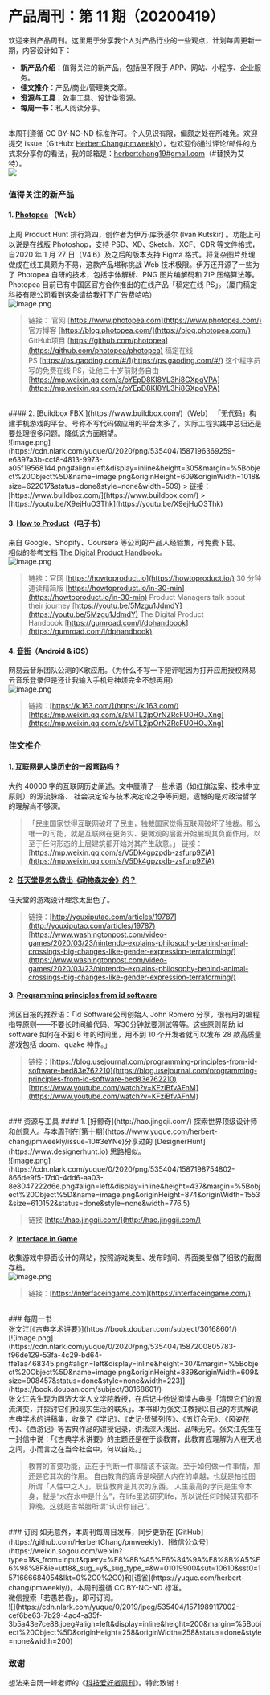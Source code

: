 # 产品周刊：第 11 期（20200419）

欢迎来到产品周刊。这里用于分享我个人对产品行业的一些观点，计划每周更新一期，内容设计如下：

- **新产品介绍**：值得关注的新产品，包括但不限于 APP、网站、小程序、企业服务。
- **佳文推介**：产品/商业/管理类文章。
- **资源与工具**：效率工具、设计类资源。
- **每周一书**：私人阅读分享。


<br />本周刊遵循 CC BY-NC-ND 标准许可。个人见识有限，偏颇之处在所难免。欢迎提交 issue（GitHub: [HerbertChang/pmweekly](https://github.com/HerbertChang/pmweekly)），也欢迎你通过评论/邮件的方式来分享你的看法，我的邮箱是：[herbertchang19#gmail.com](mailto:herbertchang19@gmail.com)（#替换为艾特）。<br />![](https://cdn.nlark.com/yuque/0/2020/png/535404/1584802389942-996949c1-dc74-4e53-b3c0-9db2450c2145.png#align=left&display=inline&height=31&margin=%5Bobject%20Object%5D&originHeight=31&originWidth=88&status=done&style=none&width=88)<br />


<a name="c3Lqh"></a>
### 值得关注的新产品<br />
<a name="lhS0J"></a>
#### 1. [Photopea](https://www.photopea.com/) （Web）
上周 Product Hunt 排行第四，创作者为伊万·库茨基尔 (Ivan Kutskir) 。功能上可以说是在线版 Photoshop，支持 PSD、XD、Sketch、XCF、CDR 等文件格式，自2020 年 1 月 27 日（V4.6）及之后的版本支持 Figma 格式。将复杂图片处理做成在线工具颇为不易，这款产品堪称挑战 Web 技术极限。伊万还开源了一些为了 Photopea 自研的技术，包括字体解析、PNG 图片编解码和 ZIP 压缩算法等。Photopea 目前已有中国区官方合作推出的在线产品「稿定在线 PS」。（厦门稿定科技有限公司看到这条请给我打下广告费哈哈）<br />![image.png](https://cdn.nlark.com/yuque/0/2020/png/535404/1587195246402-0a19c39a-9a43-4673-b057-a723ac69890b.png#align=left&display=inline&height=452&margin=%5Bobject%20Object%5D&name=image.png&originHeight=903&originWidth=1920&size=174374&status=done&style=none&width=960)
> 链接：
> 官网 [https://www.photopea.com](https://www.photopea.com/)
> 官方博客 [https://blog.photopea.com/](https://blog.photopea.com/)
> GitHub项目 [https://github.com/photopea](https://github.com/photopea/photopea)
> 稿定在线 PS [https://ps.gaoding.com/#/](https://ps.gaoding.com/#/)
> 这个程序员写的免费在线 PS，让他三十岁前财务自由[https://mp.weixin.qq.com/s/oYEpD8KI8YL3hi8GXpqVPA](https://mp.weixin.qq.com/s/oYEpD8KI8YL3hi8GXpqVPA)

<br />
<a name="alISD"></a>
#### 2. [Buildbox FBX ](https://www.buildbox.com/)（Web）
「无代码」构建手机游戏的平台。号称不写代码做应用的平台太多了，实际工程实践中总归还是要处理很多问题。降低这方面期望。<br />![image.png](https://cdn.nlark.com/yuque/0/2020/png/535404/1587196369259-e6397a3b-ccf8-4813-9973-a05f19568144.png#align=left&display=inline&height=305&margin=%5Bobject%20Object%5D&name=image.png&originHeight=609&originWidth=1018&size=622017&status=done&style=none&width=509)
> 链接：[https://www.buildbox.com/](https://www.buildbox.com/)
> [https://youtu.be/X9ejHuO3Thk](https://youtu.be/X9ejHuO3Thk)



<a name="bTpMN"></a>
#### 3. [How to Product](https://howtoproduct.io/)（电子书）
来自 Google、Shopify、Coursera 等公司的产品人经验集，可免费下载。<br />相似的参考文档 [The Digital Product Handbook](https://gumroad.com/l/dphandbook)。<br />![image.png](https://cdn.nlark.com/yuque/0/2020/png/535404/1587197571856-e9c7dca1-ae2c-4c2f-aeea-e8c780a7ad2d.png#align=left&display=inline&height=379&margin=%5Bobject%20Object%5D&name=image.png&originHeight=758&originWidth=551&size=89335&status=done&style=none&width=275.5)<br />

> 链接：官网 [https://howtoproduct.io](https://howtoproduct.io/)
> 30 分钟速读精简版 [https://howtoproduct.io/in-30-min](https://howtoproduct.io/in-30-min)
> Product Managers talk about their journey [https://youtu.be/5Mzgu1JdmdY](https://youtu.be/5Mzgu1JdmdY)
> The Digital Product Handbook [https://gumroad.com/l/dphandbook](https://gumroad.com/l/dphandbook)

<a name="dZuEn"></a>
#### 4.  [音街](https://k.163.com/)（Android & iOS）
网易云音乐团队公测的K歌应用。（为什么不写一下短评呢因为打开应用授权网易云音乐登录但是还让我输入手机号神烦完全不想再用）<br />![image.png](https://cdn.nlark.com/yuque/0/2020/png/535404/1587199247891-508fca1e-c9a8-4238-b8eb-37368c51e887.png#align=left&display=inline&height=351&margin=%5Bobject%20Object%5D&name=image.png&originHeight=702&originWidth=1180&size=1036248&status=done&style=none&width=590)
> 链接：[https://k.163.com/](https://k.163.com/)
> [https://mp.weixin.qq.com/s/sMTL2jpOrNZRcFU0HOJXng](https://mp.weixin.qq.com/s/sMTL2jpOrNZRcFU0HOJXng)



<a name="4GUbQ"></a>
### 佳文推介
<a name="BhGcP"></a>
#### 1. [互联网是人类历史的一段弯路吗？](https://mp.weixin.qq.com/s/V5Dk4gpzpdb-zsfurp9ZiA)
大约 40000 字的互联网历史阐述。文中厘清了一些术语（如红旗法案、技术中立原则）的源流脉络、 社会决定论与技术决定论之争等问题，遗憾的是对政治哲学的理解尚不够深。<br />

> 「民主国家觉得互联网破坏了民主，独裁国家觉得互联网破坏了独裁。那么唯一的可能，就是互联网在更务实、更微观的层面开始展现其负面作用，以至于任何形态的上层建筑都开始对其产生敌意。」
> 链接：[https://mp.weixin.qq.com/s/V5Dk4gpzpdb-zsfurp9ZiA](https://mp.weixin.qq.com/s/V5Dk4gpzpdb-zsfurp9ZiA)



<a name="M9FMa"></a>
#### 2. [任天堂是怎么做出《动物森友会》的？](http://youxiputao.com/articles/19787)
任天堂的游戏设计理念太出色了。<br />

> 链接：[http://youxiputao.com/articles/19787](http://youxiputao.com/articles/19787)
> [https://www.washingtonpost.com/video-games/2020/03/23/nintendo-explains-philosophy-behind-animal-crossings-big-changes-like-gender-expression-terraforming/](https://www.washingtonpost.com/video-games/2020/03/23/nintendo-explains-philosophy-behind-animal-crossings-big-changes-like-gender-expression-terraforming/)



<a name="OS6JY"></a>
#### 3. [Programming principles from id software](https://blog.usejournal.com/programming-principles-from-id-software-bed83e762210)
湾区日报的推荐语：「id Software公司创始人 John Romero 分享，很有用的编程指导原则——不要长时间编代码、写30分钟就要测试等等。这些原则帮助 id software 如何在不到 6 年的时间里，用不到 10 个开发者就可以发布 28 款高质量游戏包括 doom、quake 神作。」 <br />

> 链接：[https://blog.usejournal.com/programming-principles-from-id-software-bed83e762210](https://blog.usejournal.com/programming-principles-from-id-software-bed83e762210)
> [https://www.youtube.com/watch?v=KFziBfvAFnM](https://www.youtube.com/watch?v=KFziBfvAFnM)

<br />
<a name="LUn6i"></a>
### 资源与工具
<a name="IwROd"></a>
#### 1. [好鲸奇](http://hao.jingqii.com/)
探索世界顶级设计师和创意人。与本周刊在[第十期](https://www.yuque.com/herbert-chang/pmweekly/issue-10#3eYNe)分享过的 [DesignerHunt](https://www.designerhunt.io) 思路相似。<br />![image.png](https://cdn.nlark.com/yuque/0/2020/png/535404/1587198754802-866de9f5-17d0-4dd6-aa03-8e8047222d6e.png#align=left&display=inline&height=437&margin=%5Bobject%20Object%5D&name=image.png&originHeight=874&originWidth=1553&size=610152&status=done&style=none&width=776.5)<br />

> 链接 [http://hao.jingqii.com/](http://hao.jingqii.com/)



<a name="ZNgud"></a>
#### 2. [Interface in Game](https://interfaceingame.com/)
收集游戏中界面设计的网站，按照游戏类型、发布时间、界面类型做了细致的截图存档。<br />![image.png](https://cdn.nlark.com/yuque/0/2020/png/535404/1587200202771-212c4098-269f-4705-b10c-d68fa4e383c6.png#align=left&display=inline&height=438&margin=%5Bobject%20Object%5D&name=image.png&originHeight=876&originWidth=1862&size=1857296&status=done&style=none&width=931)
> 链接：[https://interfaceingame.com](https://interfaceingame.com/)

<br />
<a name="JXzW9"></a>
### 每周一书<br />
张文江[《古典学术讲要》](https://book.douban.com/subject/30168601/)<br />[![image.png](https://cdn.nlark.com/yuque/0/2020/png/535404/1587200805783-f96de129-53fa-4c29-bd64-ffe1aa468345.png#align=left&display=inline&height=307&margin=%5Bobject%20Object%5D&name=image.png&originHeight=839&originWidth=609&size=908457&status=done&style=none&width=223)](https://book.douban.com/subject/30168601/)<br />张文江先生现为同济大学人文学院教授，在后记中他说阅读古典是「清理它们的源流演变，并探讨它们和现实生活的联系」。本书即为张文江教授以自己的方式解说古典学术的讲稿集，收录了《学记》、《史记·货殖列传》、《五灯会元》、《风姿花传》、《西游记》等古典作品的讲授记录，讲法深入浅出、品味无穷。张文江先生在一封信中说：「《古典学术讲要》的主题还是在于谈教育，此教育应理解为人在天地之间，小而言之在当今社会中，何以自处。」<br />

> 教育的首要功能，正在于判断一件事情该不该做。至于如何做一件事情，那还是它其次的作用。
> 自由教育的真谛是唤醒人内在的卓越，也就是柏拉图所谓「人性中之人」，职业教育是其次的东西。
> 人生最高的学问是生命本身，就是“水在水中是什么”，在life里边研究life，所以说任何时候研究都不算晚，这就是古希腊所谓“认识你自己”。

<br />
<a name="NPQi6"></a>
### 订阅
如无意外，本周刊每周日发布，同步更新在 [GitHub](https://github.com/HerbertChang/pmweekly)、[微信公众号](https://weixin.sogou.com/weixin?type=1&s_from=input&query=%E8%8B%A5%E6%84%9A%E8%8B%A5%E6%98%8F&ie=utf8&_sug_=y&_sug_type_=&w=01019900&sut=10610&sst0=1571666684054&lkt=0%2C0%2C0)和[语雀](https://yuque.com/herbert-chang/pmweekly/)。本周刊遵循 CC BY-NC-ND 标准。<br />微信搜索「若愚若昏」，即可订阅。<br />![](https://cdn.nlark.com/yuque/0/2019/jpeg/535404/1571989117002-cef6be63-7b29-4ac4-a35f-3b5a43e7ce88.jpeg#align=left&display=inline&height=200&margin=%5Bobject%20Object%5D&originHeight=258&originWidth=258&status=done&style=none&width=200)<br />

<a name="b4kSE"></a>
### 致谢<br />
想法来自阮一峰老师的《[科技爱好者周刊](https://github.com/ruanyf/weekly)》。特此致谢！ 
